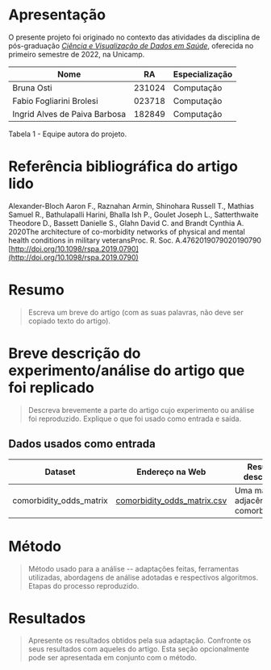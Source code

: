 # Apresentação

O presente projeto foi originado no contexto das atividades da disciplina de pós-graduação [*Ciência e Visualização de Dados em Saúde*](https://ds4h.org), oferecida no primeiro semestre de 2022, na Unicamp.


| Nome                          | RA     | Especialização |
| ----------------------------- | ------ | -------------- |
| Bruna Osti                    | 231024 | Computação     |
| Fabio Fogliarini Brolesi      | 023718 | Computação     |
| Ingrid Alves de Paiva Barbosa | 182849 | Computação     |

Tabela 1 - Equipe autora do projeto.

# Referência bibliográfica do artigo lido
Alexander-Bloch Aaron F., Raznahan Armin, Shinohara Russell T., Mathias Samuel R., Bathulapalli Harini, Bhalla Ish P., Goulet Joseph L., Satterthwaite Theodore D., Bassett Danielle S., Glahn David C. and Brandt Cynthia A. 2020The architecture of co-morbidity networks of physical and mental health conditions in military veteransProc. R. Soc. A.4762019079020190790
[http://doi.org/10.1098/rspa.2019.0790](http://doi.org/10.1098/rspa.2019.0790)

# Resumo
> Escreva um breve do artigo (com as suas palavras, não deve ser copiado texto do artigo).

# Breve descrição do experimento/análise do artigo que foi replicado
> Descreva brevemente a parte do artigo cujo experimento ou análise foi reproduzido. Explique o que foi usado como entrada e saída.

## Dados usados como entrada
Dataset | Endereço na Web | Resumo descritivo
----- | ----- | -----
comorbidity_odds_matrix | [comorbidity_odds_matrix.csv](https://github.com/brolesi/comorbidity_networks/blob/master/comorbidity_odds_matrix.csv) | Uma matriz de adjacência de comorbidades.

# Método
> Método usado para a análise -- adaptações feitas, ferramentas utilizadas, abordagens de análise adotadas e respectivos algoritmos.
> Etapas do processo reproduzido.

# Resultados
> Apresente os resultados obtidos pela sua adaptação.
> Confronte os seus resultados com aqueles do artigo.
> Esta seção opcionalmente pode ser apresentada em conjunto com o método.
